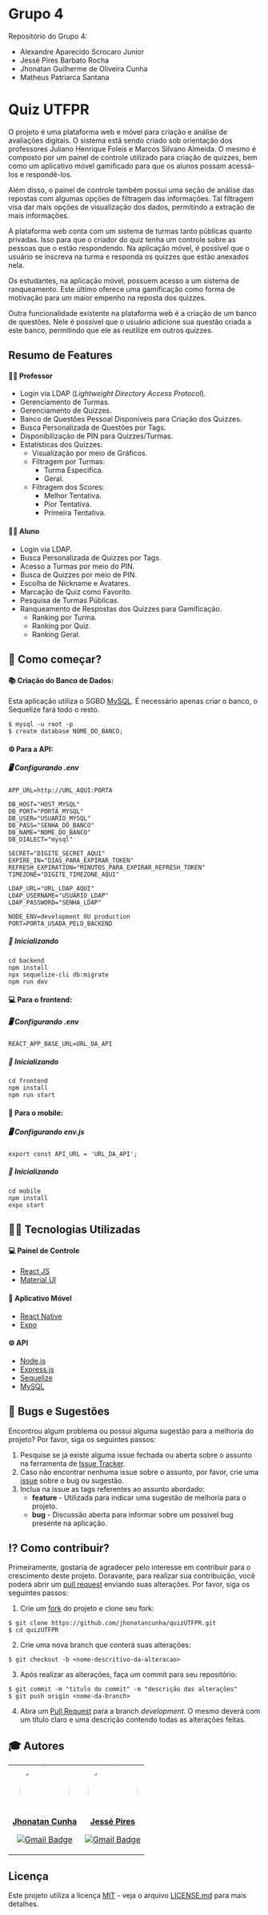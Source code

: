 # Grupo 4

Repositório  do Grupo 4:
* Alexandre Aparecido Scrocaro Junior
* Jessé Pires Barbato Rocha
* Jhonatan Guilherme de Oliveira Cunha
* Matheus Patriarca Santana

# Quiz UTFPR

O projeto é uma plataforma web e móvel para criação e análise de avaliações digitais. O sistema está sendo criado sob orientação dos professores Juliano Henrique Foleis e Marcos Silvano Almeida. O mesmo é composto por um painel de controle utilizado para criação de quizzes, bem como um aplicativo móvel gamificado para que os alunos possam acessá-los e respondê-los. 

Além disso, o painel de controle também possui uma seção de análise das repostas com algumas opções de filtragem das informações. Tal filtragem visa dar mais opções de visualização dos dados, permitindo a extração de mais informações. 

A plataforma web conta com um sistema de turmas tanto públicas quanto privadas. Isso para que o criador do quiz tenha um controle sobre as pessoas que o estão respondendo. Na aplicação móvel, é possível que o usuário se inscreva na turma e responda os quizzes que estão anexados nela.

Os estudantes, na aplicação móvel, possuem acesso a um sistema de ranqueamento. Este último oferece uma gamificação como forma de motivação para um maior empenho na reposta dos quizzes.

Outra funcionalidade existente na plataforma web é a criação de um banco de questões. Nele é possível que o usuário adicione sua questão criada a este banco, permitindo que ele as reutilize em outros quizzes. 

## Resumo de Features

#### 🧑‍🏫 Professor 

* Login via LDAP (*Lightweight Directory Access Protocol*).
* Gerenciamento de Turmas.
* Gerenciamento de Quizzes.
* Banco de Questões Pessoal Disponíveis para Criação dos Quizzes.
* Busca Personalizada de Questões por Tags.
* Disponibilização de PIN para Quizzes/Turmas.
* Estatísticas dos Quizzes:
    * Visualização por meio de Gráficos.
    * Filtragem por Turmas:
        * Turma Especifica.
        * Geral.
    * Filtragem dos Scores:
        * Melhor Tentativa.
        * Pior Tentativa.
        * Primeira Tentativa.




#### 🧑‍🎓 Aluno

* Login via LDAP.
* Busca Personalizada de Quizzes por Tags.
* Acesso a Turmas por meio do PIN.
* Busca de Quizzes por meio de PIN.
* Escolha de Nickname e Avatares.
* Marcação de Quiz como Favorito.
* Pesquisa de Turmas Públicas.
* Ranqueamento de Respostas dos Quizzes para Gamificação.
    * Ranking por Turma.
    * Ranking por Quiz.
    * Ranking Geral.

## :checkered_flag: Como começar?

#### 📚	Criação do Banco de Dados:

Esta aplicação utiliza o SGBD [MySQL](https://www.mysql.com/). É necessário apenas criar o banco, o Sequelize fará todo o resto.

```
$ mysql -u root -p
$ create database NOME_DO_BANCO;
```

#### ⚙️ Para a API: 

##### 🖥️ Configurando .env

```
APP_URL=http://URL_AQUI:PORTA

DB_HOST="HOST_MYSQL"
DB_PORT="PORTA_MYSQL"
DB_USER="USUARIO_MYSQL"
DB_PASS="SENHA_DO_BANCO"
DB_NAME="NOME_DO_BANCO"
DB_DIALECT="mysql"

SECRET="DIGITE_SECRET_AQUI"
EXPIRE_IN="DIAS_PARA_EXPIRAR_TOKEN"
REFRESH_EXPIRATION="MINUTOS_PARA_EXPIRAR_REFRESH_TOKEN"
TIMEZONE="DIGITE_TIMEZONE_AQUI"

LDAP_URL="URL_LDAP_AQUI"
LDAP_USERNAME="USUARIO_LDAP"
LDAP_PASSWORD="SENHA_LDAP"

NODE_ENV=development OU production
PORT=PORTA_USADA_PELO_BACKEND
```

##### :checkered_flag: Inicializando
```
cd backend
npm install
npx sequelize-cli db:migrate 
npm run dev
```

#### :computer: Para o frontend: 

##### 🖥️ Configurando .env

```
REACT_APP_BASE_URL=URL_DA_API
```

##### :checkered_flag: Inicializando

```
cd frontend
npm install
npm run start
```

#### :iphone: Para o mobile: 

##### 🖥️ Configurando env.js

```
export const API_URL = 'URL_DA_API';
```

##### :checkered_flag: Inicializando
```
cd mobile
npm install
expo start
```

## 👩‍💻 Tecnologias Utilizadas

#### :computer: Painel de Controle

* [React JS](https://reactjs.org)
* [Material UI](https://mui.com/pt/)

#### :iphone: Aplicativo Móvel

* [React Native](https://reactnative.dev/)
* [Expo](https://docs.expo.dev/)

#### ⚙️ API

* [Node.js](https://nodejs.org/en/)
* [Express.js](https://expressjs.com/pt-br/)
* [Sequelize](https://sequelize.org/)
* [MySQL](https://www.mysql.com/)



## :bug: Bugs e Sugestões

Encontrou algum problema ou possui alguma sugestão para a melhoria do projeto? Por favor, siga os seguintes passos:

1. Pesquise se já existe alguma issue fechada ou aberta sobre o assunto na ferramenta de [Issue Tracker](https://github.com/jhonatancunha/quizUTFPR/issues).
2. Caso não encontrar nenhuma issue sobre o assunto, por favor, crie uma [issue](https://github.com/jhonatancunha/quizUTFPR/issues/new) sobre o bug ou sugestão.
3. Inclua na issue as tags referentes ao assunto abordado:
    * **feature** - Utilizada para indicar uma sugestão de melhoria para o projeto.
    *  **bug** - Discussão aberta para informar sobre um possivel bug presente na aplicação.

## :interrobang: Como contribuir?

Primeiramente, gostaria de agradecer pelo interesse em contribuir para o crescimento deste projeto. Doravante, para realizar sua contribuição, você poderá abrir um [pull request](https://help.github.com/articles/about-pull-requests/) enviando suas alterações. Por favor, siga os seguintes passos:

1. Crie um [fork](https://docs.github.com/en/get-started/quickstart/fork-a-repo) do projeto e clone seu fork:

```
$ git clone https://github.com/jhonatancunha/quizUTFPR.git
$ cd quizUTFPR
```

2. Crie uma nova branch que conterá suas alterações:

```
$ git checkout -b <nome-descritivo-da-alteracao>
```

3. Após realizar as alterações, faça um commit para seu repositório:

```
$ git commit -m "titulo do commit" -m "descrição das alterações"
$ git push origin <nome-da-branch>
```

4. Abra um [Pull Request](https://help.github.com/articles/about-pull-requests/) para a branch *development*. O mesmo deverá com um título claro e uma descrição contendo todas as alterações feitas.


## :mortar_board: Autores

<center>
<table><tr>
<td align="center"><a href="https://github.com/jhonatancunha">
 <img style="border-radius: 50%;" src="https://avatars0.githubusercontent.com/u/52831621?s=460&u=2b0cfdafeb7756176ded82c41738e773e92762b8&v=4" width="100px;" alt=""/>
<br />
 <b>Jhonatan Cunha</b></a>
 <a href="https://github.com/jhonatancunha" title="Repositorio Jhonatan"></a>

[![Gmail Badge](https://img.shields.io/badge/-jhonatancunha@alunos.utfpr.edu.br-c14438?style=flat-square&logo=Gmail&logoColor=white&link=mailto:jhonatancunha@alunos.utfpr.edu.br)](mailto:jhonatancunha@alunos.utfpr.edu.br)</td>

<td align="center"><a href="https://github.com/JessePires">
 <img style="border-radius: 50%;" src="https://avatars0.githubusercontent.com/u/20424496?s=460&u=87f2870ff153ab88402d6246cb3347a46ae33fe9&v=4" width="100px;" alt=""/>
<br />
 <b>Jessé Pires</b>
 </a> <a href="https://github.com/JessePires" title="Repositorio Jessé"></a>

[![Gmail Badge](https://img.shields.io/badge/-jesserocha@alunos.utfpr.edu.br-c14438?style=flat-square&logo=Gmail&logoColor=white&link=mailto:jesserocha@alunos.utfpr.edu.br)](mailto:jesserocha@alunos.utfpr.edu.br)</td>
</tr></table>
</center>

## Licença

Este projeto utiliza a licença [MIT](https://choosealicense.com/licenses/mit/) - veja o arquivo [LICENSE.md](https://github.com/UTFPR-SL/grupo4/blob/main/LICENSE) para mais detalhes.
